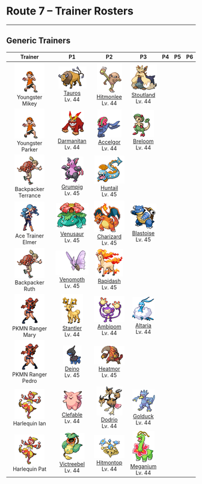 # Route 7 – Trainer Rosters

---

## Generic Trainers</h3>

| Trainer | P1 | P2 | P3 | P4 | P5 | P6 |
|:-------:|:--:|:--:|:--:|:--:|:--:|:--:|
| ![Youngster Mikey](../../assets/trainers/youngster.png "Youngster Mikey")<br>Youngster Mikey | ![Tauros](../../assets/sprites/tauros/front.gif "Tauros: Once it takes aim at its foe, it makes a headlong charge. It is famous for its violent nature.")<br>[Tauros](../../pokemon/tauros.md/)<br>Lv. 44 | ![Hitmonlee](../../assets/sprites/hitmonlee/front.gif "Hitmonlee: Its legs can stretch double. First-time foes are startled by its extensible reach.")<br>[Hitmonlee](../../pokemon/hitmonlee.md/)<br>Lv. 44 | ![Stoutland](../../assets/sprites/stoutland/front.gif "Stoutland: This extremely wise Pokémon excels at rescuing people stranded at sea or in the mountains.")<br>[Stoutland](../../pokemon/stoutland.md/)<br>Lv. 44 |
| ![Youngster Parker](../../assets/trainers/youngster.png "Youngster Parker")<br>Youngster Parker | ![Darmanitan](../../assets/sprites/darmanitan-standard/front.gif "Darmanitan Standard: When weakened in battle, it transforms into a stone statue. Then it sharpens its mind and fights on mentally.")<br>[Darmanitan](../../pokemon/darmanitan-standard.md/)<br>Lv. 44 | ![Accelgor](../../assets/sprites/accelgor/front.gif "Accelgor: Having removed its heavy shell, it becomes very light and can fight with ninja-like movements.")<br>[Accelgor](../../pokemon/accelgor.md/)<br>Lv. 44 | ![Breloom](../../assets/sprites/breloom/front.gif "Breloom: Its short arms stretch when it throws punches. Its technique is equal to that of pro boxers.")<br>[Breloom](../../pokemon/breloom.md/)<br>Lv. 44 |
| ![Backpacker Terrance](../../assets/trainers/backpacker.png "Backpacker Terrance")<br>Backpacker Terrance | ![Grumpig](../../assets/sprites/grumpig/front.gif "Grumpig: It uses black pearls to amplify its psycho-power. It does an odd dance to gain control over foes.")<br>[Grumpig](../../pokemon/grumpig.md/)<br>Lv. 45 | ![Huntail](../../assets/sprites/huntail/front.gif "Huntail: It lives deep in the sea. With a tail shaped like a small fish, it attracts unsuspecting prey.")<br>[Huntail](../../pokemon/huntail.md/)<br>Lv. 45 |
| ![Ace Trainer Elmer](../../assets/trainers/ace_trainer.png "Ace Trainer Elmer")<br>Ace Trainer Elmer | ![Venusaur](../../assets/sprites/venusaur/front.gif "Venusaur: After a rainy day, the flower on its back smells stronger. The scent attracts other Pokémon.")<br>[Venusaur](../../pokemon/venusaur.md/)<br>Lv. 45 | ![Charizard](../../assets/sprites/charizard/front.gif "Charizard: It is said that Charizard’s fire burns hotter if it has experienced harsh battles.")<br>[Charizard](../../pokemon/charizard.md/)<br>Lv. 45 | ![Blastoise](../../assets/sprites/blastoise/front.gif "Blastoise: The jets of water it spouts from the rocket cannons on its shell can punch through thick steel.")<br>[Blastoise](../../pokemon/blastoise.md/)<br>Lv. 45 |
| ![Backpacker Ruth](../../assets/trainers/backpacker.png "Backpacker Ruth")<br>Backpacker Ruth | ![Venomoth](../../assets/sprites/venomoth/front.gif "Venomoth: It flutters its wings to scatter dustlike scales. The scales leach toxins if they contact skin.")<br>[Venomoth](../../pokemon/venomoth.md/)<br>Lv. 45 | ![Rapidash](../../assets/sprites/rapidash/front.gif "Rapidash: When at an all-out gallop, its blazing mane sparkles, enhancing its beautiful appearance.")<br>[Rapidash](../../pokemon/rapidash.md/)<br>Lv. 45 |
| ![PKMN Ranger Mary](../../assets/trainers/pkmn_ranger.png "PKMN Ranger Mary")<br>PKMN Ranger Mary | ![Stantler](../../assets/sprites/stantler/front.gif "Stantler: Staring at its antlers creates an odd sensation as if one were being drawn into their centers.")<br>[Stantler](../../pokemon/stantler.md/)<br>Lv. 44 | ![Ambipom](../../assets/sprites/ambipom/front.gif "Ambipom: Split into two, the tails are so adept at handling and doing things, Ambipom rarely uses its hands.")<br>[Ambipom](../../pokemon/ambipom.md/)<br>Lv. 44 | ![Altaria](../../assets/sprites/altaria/front.gif "Altaria: If it bonds with a person, it will gently envelop the friend with its soft wings, then hum.")<br>[Altaria](../../pokemon/altaria.md/)<br>Lv. 44 |
| ![PKMN Ranger Pedro](../../assets/trainers/pkmn_ranger.png "PKMN Ranger Pedro")<br>PKMN Ranger Pedro | ![Deino](../../assets/sprites/deino/front.gif "Deino: They cannot see, so they tackle and bite to learn about their surroundings. Their bodies are covered in wounds.")<br>[Deino](../../pokemon/deino.md/)<br>Lv. 45 | ![Heatmor](../../assets/sprites/heatmor/front.gif "Heatmor: Using their very hot, flame-covered tongues, they burn through Durant’s steel bodies and consume their insides.")<br>[Heatmor](../../pokemon/heatmor.md/)<br>Lv. 45 |
| ![Harlequin Ian](../../assets/trainers/harlequin.png "Harlequin Ian")<br>Harlequin Ian | ![Clefable](../../assets/sprites/clefable/front.gif "Clefable: It is very wary and rarely shows itself to people. Its ears can hear a pin drop over half a mile away.")<br>[Clefable](../../pokemon/clefable.md/)<br>Lv. 44 | ![Dodrio](../../assets/sprites/dodrio/front.gif "Dodrio: When Doduo evolves into this odd breed, one of its heads splits into two. It runs at nearly 40 mph.")<br>[Dodrio](../../pokemon/dodrio.md/)<br>Lv. 44 | ![Golduck](../../assets/sprites/golduck/front.gif "Golduck: It is seen swimming dynamically and elegantly using its well-developed limbs and flippers.")<br>[Golduck](../../pokemon/golduck.md/)<br>Lv. 44 |
| ![Harlequin Pat](../../assets/trainers/harlequin.png "Harlequin Pat")<br>Harlequin Pat | ![Victreebel](../../assets/sprites/victreebel/front.gif "Victreebel: It pools in its mouth a fluid with a honeylike scent, which is really an acid that dissolves anything.")<br>[Victreebel](../../pokemon/victreebel.md/)<br>Lv. 44 | ![Hitmontop](../../assets/sprites/hitmontop/front.gif "Hitmontop: It fights while spinning like a top. The centrifugal force boosts its destructive power by ten.")<br>[Hitmontop](../../pokemon/hitmontop.md/)<br>Lv. 44 | ![Meganium](../../assets/sprites/meganium/front.gif "Meganium: Its breath has the fantastic ability to revive dead plants and flowers.")<br>[Meganium](../../pokemon/meganium.md/)<br>Lv. 44 |


